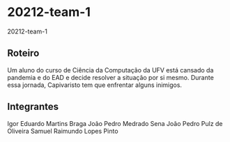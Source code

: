 # 20212-team-1
20212-team-1
## Roteiro
Um aluno do curso de Ciência da Computação da UFV está cansado da pandemia e do EAD e decide resolver a situação por si mesmo. Durante essa jornada, Capivaristo tem que enfrentar alguns inimigos.

## Integrantes

Igor Eduardo Martins Braga
João Pedro Medrado Sena
João Pedro Pulz de Oliveira
Samuel Raimundo Lopes Pinto



